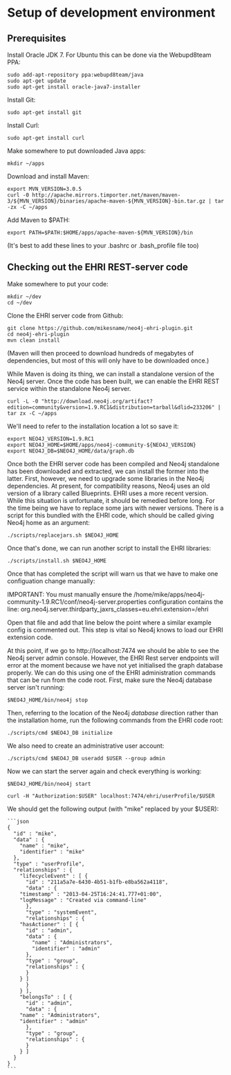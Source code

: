 # Setup of development environment

## Prerequisites

Install Oracle JDK 7. For Ubuntu this can be done via the Webupd8team PPA:

	sudo add-apt-repository ppa:webupd8team/java
	sudo apt-get update
	sudo apt-get install oracle-java7-installer 

Install Git:

	sudo apt-get install git

Install Curl:

	sudo apt-get install curl

Make somewhere to put downloaded Java apps:

	mkdir ~/apps

Download and install Maven:

	export MVN_VERSION=3.0.5
	curl -0 http://apache.mirrors.timporter.net/maven/maven-3/${MVN_VERSION}/binaries/apache-maven-${MVN_VERSION}-bin.tar.gz | tar -zx -C ~/apps

Add Maven to $PATH:

	export PATH=$PATH:$HOME/apps/apache-maven-${MVN_VERSION}/bin

(It's best to add these lines to your .bashrc or .bash_profile file too)


## Checking out the EHRI REST-server code

Make somewhere to put your code:

	mkdir ~/dev
	cd ~/dev

Clone the EHRI server code from Github:

	git clone https://github.com/mikesname/neo4j-ehri-plugin.git
	cd neo4j-ehri-plugin
	mvn clean install

(Maven will then proceed to download hundreds of megabytes of dependencies, but most of this will only have to be downloaded once.)

While Maven is doing its thing, we can install a standalone version of the Neo4j server. Once the code has been built, we can enable the EHRI REST service within the standalone Neo4j server.

	curl -L -0 "http://download.neo4j.org/artifact?edition=community&version=1.9.RC1&distribution=tarball&dlid=233206" | tar zx -C ~/apps
	
We'll need to refer to the installation location a lot so save it:

	export NEO4J_VERSION=1.9.RC1
	export NEO4J_HOME=$HOME/apps/neo4j-community-${NEO4J_VERSION}
	export NEO4J_DB=$NEO4J_HOME/data/graph.db

Once both the EHRI server code has been compiled and Neo4j standalone has been downloaded and extracted, we can install the former into the latter. First, however, we need to upgrade some libraries in the Neo4j dependencies. At present, for compatibility reasons, Neo4j uses an old version of a library called Blueprints. EHRI uses a more recent version. While this situation is unfortunate, it should be remedied before long. For the time being we have to replace some jars with newer versions. There is a script for this bundled with the EHRI code, which should be called giving Neo4j home as an argument:

	./scripts/replacejars.sh $NEO4J_HOME

Once that's done, we can run another script to install the EHRI libraries:

	./scripts/install.sh $NEO4J_HOME

Once that has completed the script will warn us that we have to make one configuation change manually:

IMPORTANT: You must manually ensure the /home/mike/apps/neo4j-community-1.9.RC1/conf/neo4j-server.properties configuration contains the line:
   org.neo4j.server.thirdparty_jaxrs_classes=eu.ehri.extension=/ehri

Open that file and add that line below the point where a similar example config is commented out. This step is vital so Neo4j knows to load our EHRI extension code.

At this point, if we go to http://localhost:7474 we should be able to see the Neo4j server admin console. However, the EHRI Rest server endpoints will error at the moment because we have not yet initialised the graph database properly. We can do this using one of the EHRI administration commands that can be run from the code root. First, make sure the Neo4j database server isn't running:

	$NEO4J_HOME/bin/neo4j stop

Then, referring to the location of the Neo4j _database_ direction rather than the installation home, run the following commands from the EHRI code root:

	./scripts/cmd $NEO4J_DB initialize

We also need to create an administrative user account:

	./scripts/cmd $NEO4J_DB useradd $USER --group admin

Now we can start the server again and check everything is working:

	$NEO4J_HOME/bin/neo4j start

	curl -H "Authorization:$USER" localhost:7474/ehri/userProfile/$USER

We should get the following output (with "mike" replaced by your $USER):

	```json
	{
	  "id" : "mike",
	  "data" : {
	    "name" : "mike",
	    "identifier" : "mike"
	  },
	  "type" : "userProfile",
	  "relationships" : {
	    "lifecycleEvent" : [ {
	      "id" : "211a5a7e-6430-4b51-b1fb-e8ba562a4118",
	      "data" : {
		"timestamp" : "2013-04-25T16:24:41.777+01:00",
		"logMessage" : "Created via command-line"
	      },
	      "type" : "systemEvent",
	      "relationships" : {
		"hasActioner" : [ {
		  "id" : "admin",
		  "data" : {
		    "name" : "Administrators",
		    "identifier" : "admin"
		  },
		  "type" : "group",
		  "relationships" : {
		  }
		} ]
	      }
	    } ],
	    "belongsTo" : [ {
	      "id" : "admin",
	      "data" : {
		"name" : "Administrators",
		"identifier" : "admin"
	      },
	      "type" : "group",
	      "relationships" : {
	      }
	    } ]
	  }
	}
	```